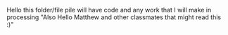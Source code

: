 Hello this folder/file pile will have code and any work that I will make in processing
"Also Hello Matthew and other classmates that might read this :)"
